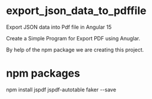 # export_json_data_to_pdffile
Export JSON data into Pdf file in Angular 15

Create a Simple Program for Export PDF using Anuglar.

By help of the npm package we are creating this project.


# npm packages

npm install jspdf jspdf-autotable faker --save
